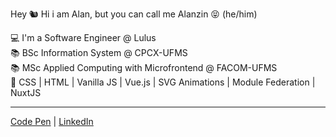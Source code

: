 Hey 🐿 
Hi i am Alan, but you can call me Alanzin 😝 (he/him)

💻 I'm a Software Engineer @ Lulus  
📚 BSc Information System @ CPCX-UFMS  
📚 MSc Applied Computing with Microfrontend @ FACOM-UFMS  
💚 CSS | HTML | Vanilla JS | Vue.js | SVG Animations | Module Federation | NuxtJS
_____


[Code Pen](https://codepen.io/schirrel)   |   [LinkedIn](https://www.linkedin.com/in/alanschio/)
